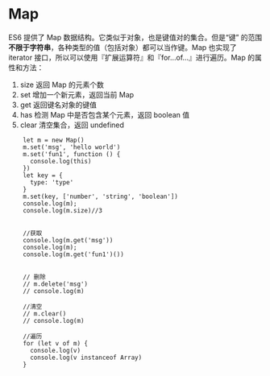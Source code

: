 # Map

ES6 提供了 Map 数据结构。它类似于对象，也是键值对的集合。但是“键” 的范围**不限于字符串**，各种类型的值（包括对象）都可以当作键。Map 也实现了 iterator 接口，所以可以使用『扩展运算符』和『for…of…』进行遍历。Map 的属 性和方法：

1.  size 返回 Map 的元素个数
2. set 增加一个新元素，返回当前 Map
3. get 返回键名对象的键值
4. has 检测 Map 中是否包含某个元素，返回 boolean 值
5. clear 清空集合，返回 undefined

```
    let m = new Map()
    m.set('msg', 'hello world')
    m.set('fun1', function () {
      console.log(this)
    })
    let key = {
      type: 'type'
    }
    m.set(key, ['number', 'string', 'boolean'])
    console.log(m);
    console.log(m.size)//3


    //获取
    console.log(m.get('msg'))
    console.log(m);
    console.log(m.get('fun1')())


    // 删除
    // m.delete('msg')
    // console.log(m)

    //清空
    // m.clear()
    // console.log(m)

    //遍历
    for (let v of m) {
      console.log(v)
      console.log(v instanceof Array)
    }
```

